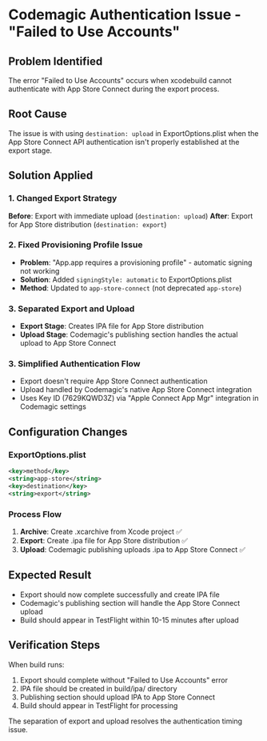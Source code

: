 # Codemagic Authentication Issue - "Failed to Use Accounts"

## Problem Identified
The error "Failed to Use Accounts" occurs when xcodebuild cannot authenticate with App Store Connect during the export process.

## Root Cause
The issue is with using `destination: upload` in ExportOptions.plist when the App Store Connect API authentication isn't properly established at the export stage.

## Solution Applied

### 1. Changed Export Strategy
**Before**: Export with immediate upload (`destination: upload`)
**After**: Export for App Store distribution (`destination: export`)

### 2. Fixed Provisioning Profile Issue
- **Problem**: "App.app requires a provisioning profile" - automatic signing not working
- **Solution**: Added `signingStyle: automatic` to ExportOptions.plist
- **Method**: Updated to `app-store-connect` (not deprecated `app-store`)

### 3. Separated Export and Upload
- **Export Stage**: Creates IPA file for App Store distribution
- **Upload Stage**: Codemagic's publishing section handles the actual upload to App Store Connect

### 3. Simplified Authentication Flow
- Export doesn't require App Store Connect authentication
- Upload handled by Codemagic's native App Store Connect integration
- Uses Key ID (7629KQWD3Z) via "Apple Connect App Mgr" integration in Codemagic settings

## Configuration Changes

### ExportOptions.plist
```xml
<key>method</key>
<string>app-store</string>
<key>destination</key>
<string>export</string>
```

### Process Flow
1. **Archive**: Create .xcarchive from Xcode project ✅
2. **Export**: Create .ipa file for App Store distribution ✅
3. **Upload**: Codemagic publishing uploads .ipa to App Store Connect ✅

## Expected Result
- Export should now complete successfully and create IPA file
- Codemagic's publishing section will handle the App Store Connect upload
- Build should appear in TestFlight within 10-15 minutes after upload

## Verification Steps
When build runs:
1. Export should complete without "Failed to Use Accounts" error
2. IPA file should be created in build/ipa/ directory
3. Publishing section should upload IPA to App Store Connect
4. Build should appear in TestFlight for processing

The separation of export and upload resolves the authentication timing issue.